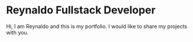 # Reynaldo Fullstack Developer

Hi, I am Reynaldo and this is my portfolio.
I would like to share my projects with you.
